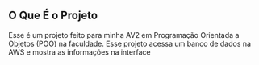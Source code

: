 ## O Que É o Projeto

Esse é um projeto feito para minha AV2 em Programação Orientada a Objetos (POO) na faculdade. Esse projeto acessa um banco de dados na AWS e mostra as informações na interface
